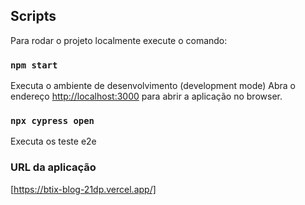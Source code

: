 ## Scripts

Para rodar o projeto localmente execute o comando:

### `npm start`

Executa o ambiente de desenvolvimento (development mode)
Abra o endereço [http://localhost:3000](http://localhost:3000) para abrir a aplicação no browser.

### `npx cypress open`

Executa os teste e2e

### URL da aplicação

[https://btix-blog-21dp.vercel.app/]
